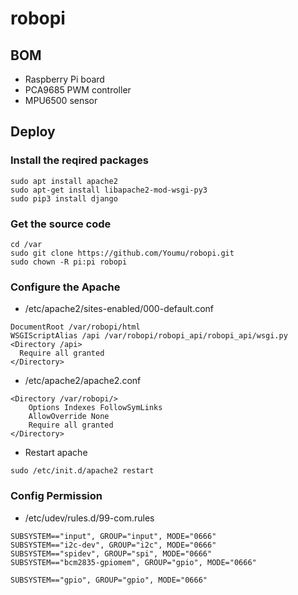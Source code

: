 # robopi
## BOM
* Raspberry Pi board
* PCA9685 PWM controller
* MPU6500 sensor

## Deploy

### Install the reqired packages
```
sudo apt install apache2
sudo apt-get install libapache2-mod-wsgi-py3
sudo pip3 install django
```

### Get the source code
```
cd /var
sudo git clone https://github.com/Youmu/robopi.git
sudo chown -R pi:pi robopi
```

### Configure the Apache
* /etc/apache2/sites-enabled/000-default.conf
```
DocumentRoot /var/robopi/html
WSGIScriptAlias /api /var/robopi/robopi_api/robopi_api/wsgi.py
<Directory /api>
  Require all granted
</Directory>
```
* /etc/apache2/apache2.conf
```
<Directory /var/robopi/>
    Options Indexes FollowSymLinks
    AllowOverride None
    Require all granted
</Directory>
```
* Restart apache
```
sudo /etc/init.d/apache2 restart
```

### Config Permission
* /etc/udev/rules.d/99-com.rules
```
SUBSYSTEM=="input", GROUP="input", MODE="0666"
SUBSYSTEM=="i2c-dev", GROUP="i2c", MODE="0666"
SUBSYSTEM=="spidev", GROUP="spi", MODE="0666"
SUBSYSTEM=="bcm2835-gpiomem", GROUP="gpio", MODE="0666"

SUBSYSTEM=="gpio", GROUP="gpio", MODE="0666"
```



